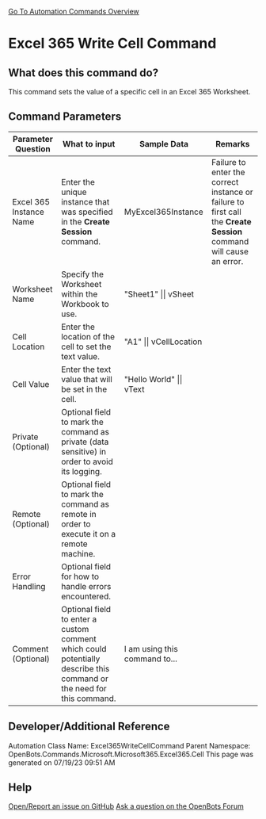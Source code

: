 <!--TITLE: Excel 365 Write Cell Command -->
<!-- SUBTITLE: a command in the Microsoft Commands\Microsoft 365\Excel 365\Cell group. -->
[Go To Automation Commands Overview](/automation-commands)


# Excel 365 Write Cell Command


## What does this command do?
This command sets the value of a specific cell in an Excel 365 Worksheet.


## Command Parameters
| Parameter Question   	| What to input  	|  Sample Data 	| Remarks  	|
| ---                    | ---               | ---           | ---       |
|Excel 365 Instance Name|Enter the unique instance that was specified in the **Create Session** command.|MyExcel365Instance|Failure to enter the correct instance or failure to first call the **Create Session** command will cause an error.|
|Worksheet Name|Specify the Worksheet within the Workbook to use.|"Sheet1" \|\| vSheet||
|Cell Location|Enter the location of the cell to set the text value.|"A1" \|\| vCellLocation||
|Cell Value|Enter the text value that will be set in the cell.|"Hello World" \|\| vText||
|Private (Optional)|Optional field to mark the command as private (data sensitive) in order to avoid its logging.|||
|Remote (Optional)|Optional field to mark the command as remote in order to execute it on a remote machine.|||
|Error Handling|Optional field for how to handle errors encountered.|||
|Comment (Optional)|Optional field to enter a custom comment which could potentially describe this command or the need for this command.|I am using this command to...||


## Developer/Additional Reference
Automation Class Name: Excel365WriteCellCommand
Parent Namespace: OpenBots.Commands.Microsoft.Microsoft365.Excel365.Cell
This page was generated on 07/19/23 09:51 AM


## Help
[Open/Report an issue on GitHub](https://github.com/OpenBotsAI/OpenBots.Studio/issues/new)
[Ask a question on the OpenBots Forum](https://openbots.ai/forums/)
